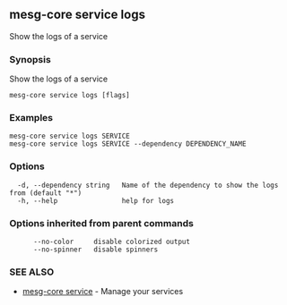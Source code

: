 ## mesg-core service logs

Show the logs of a service

### Synopsis

Show the logs of a service

```
mesg-core service logs [flags]
```

### Examples

```
mesg-core service logs SERVICE
mesg-core service logs SERVICE --dependency DEPENDENCY_NAME
```

### Options

```
  -d, --dependency string   Name of the dependency to show the logs from (default "*")
  -h, --help                help for logs
```

### Options inherited from parent commands

```
      --no-color     disable colorized output
      --no-spinner   disable spinners
```

### SEE ALSO

* [mesg-core service](mesg-core_service.md)	 - Manage your services

